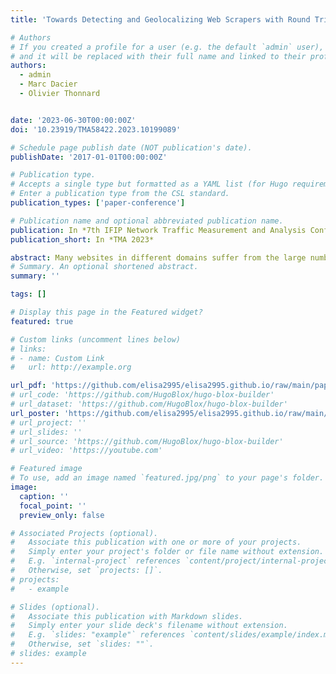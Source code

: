 ```yaml
---
title: 'Towards Detecting and Geolocalizing Web Scrapers with Round Trip Time Measurements'

# Authors
# If you created a profile for a user (e.g. the default `admin` user), write the username (folder name) here
# and it will be replaced with their full name and linked to their profile.
authors:
  - admin
  - Marc Dacier
  - Olivier Thonnard


date: '2023-06-30T00:00:00Z'
doi: '10.23919/TMA58422.2023.10199089'

# Schedule page publish date (NOT publication's date).
publishDate: '2017-01-01T00:00:00Z'

# Publication type.
# Accepts a single type but formatted as a YAML list (for Hugo requirements).
# Enter a publication type from the CSL standard.
publication_types: ['paper-conference']

# Publication name and optional abbreviated publication name.
publication: In *7th IFIP Network Traffic Measurement and Analysis Conference*
publication_short: In *TMA 2023*

abstract: Many websites in different domains suffer from the large number of requests originated by web scraping. Hence, these websites exploit detection mechanisms to try to block scrapers' requests. Lately, scrapers evade more and more these mechanisms by hiding behind the so-called Residential IP Proxies (RESIP). We have created a server-side detection method, based on network measurements, that enables us to detect whether a request passes through one of these providers. We have run a 4-month long experiment to assess the validity of our technique and we have collected a 90M+ connections dataset. In this work, we present new analyses performed on this dataset. They show that our detection technique can work in any real-world environment and that has a good level of accuracy even in the unlikely event where client, server and RESIP machines are all in close proximity. Moreover, we introduce the next steps in our research. We implemented our detection technique in front of domains suffering from web scraping. The study of these connections is ongoing. Furthermore, we are implementing an algorithm to geolocalize the scrapers behind the RESIP, thanks to network measurements on their connections.
# Summary. An optional shortened abstract.
summary: ''

tags: []

# Display this page in the Featured widget?
featured: true

# Custom links (uncomment lines below)
# links:
# - name: Custom Link
#   url: http://example.org

url_pdf: 'https://github.com/elisa2995/elisa2995.github.io/raw/main/papers/Chiapponi_Towards_2023.pdf'
# url_code: 'https://github.com/HugoBlox/hugo-blox-builder'
# url_dataset: 'https://github.com/HugoBlox/hugo-blox-builder'
url_poster: 'https://github.com/elisa2995/elisa2995.github.io/raw/main/papers/Chiapponi_Towards_Poster_2023.pdf'
# url_project: ''
# url_slides: ''
# url_source: 'https://github.com/HugoBlox/hugo-blox-builder'
# url_video: 'https://youtube.com'

# Featured image
# To use, add an image named `featured.jpg/png` to your page's folder.
image:
  caption: ''
  focal_point: ''
  preview_only: false

# Associated Projects (optional).
#   Associate this publication with one or more of your projects.
#   Simply enter your project's folder or file name without extension.
#   E.g. `internal-project` references `content/project/internal-project/index.md`.
#   Otherwise, set `projects: []`.
# projects:
#   - example

# Slides (optional).
#   Associate this publication with Markdown slides.
#   Simply enter your slide deck's filename without extension.
#   E.g. `slides: "example"` references `content/slides/example/index.md`.
#   Otherwise, set `slides: ""`.
# slides: example
---
```

